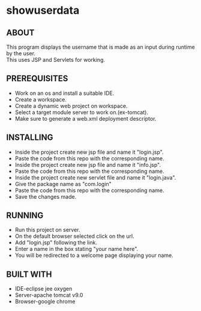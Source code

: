 # showuserdata
ABOUT
--
This program displays the username that is made as an input during runtime by the user.  
This uses JSP and Servlets for working. 

PREREQUISITES
--
* Work on an os and install a suitable IDE.  
* Create a workspace.
* Create a dynamic web project on workspace.
* Select a target module server to work on.(ex-tomcat). 
* Make sure to generate a web.xml deployment descriptor. 

INSTALLING
--
* Inside the project create new jsp file and name it "login.jsp".
* Paste the code from this repo with the corresponding name.
* Inside the project create new jsp file and name it "info.jsp".
* Paste the code from this repo with the corresponding name.
* Inside the project create new servlet file and name it "login.java".
* Give the package name as "com.login"
* Paste the code from this repo with the corresponding name.
* Save the changes made.

RUNNING
--
* Run this project on server.
* On the default browser selected click on the url.
* Add "login.jsp" following the link.
* Enter a name in the box stating "your name here".  
* You will be redirected to a welcome page displaying your name.  

BUILT WITH
--
* IDE-eclipse jee oxygen
* Server-apache tomcat v9.0
* Browser-google chrome






